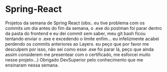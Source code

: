 # Spring-React
Projetos da semana de Spring React
(obs:. eu tive problema com os commits um dia antes do fim da semana, o .exe do postman foi parar dentro da pasta do frontend e eu dei commit sem saber, meu git bash ficou tentando enviar o .exe e excedendo o limite
enfim... eu infelizmente acabei perdendo os commits anteriores ao Layers. eu peço que por favor me desculpem por isso, não sei como esse .exe foi parar lá, peço que ainda assim considerem me presentear com o certificado, me esforcei muito nesse projeto...)
Obrigado DevSuperior pelo conhecimento que me ensinaram nessa semana.
